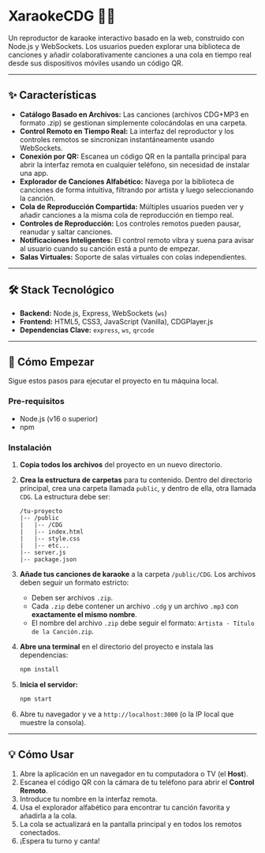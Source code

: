 # XaraokeCDG 🎤🎶

Un reproductor de karaoke interactivo basado en la web, construido con Node.js y WebSockets. Los usuarios pueden explorar una biblioteca de canciones y añadir colaborativamente canciones a una cola en tiempo real desde sus dispositivos móviles usando un código QR.

---
## ✨ Características

* **Catálogo Basado en Archivos:** Las canciones (archivos CDG+MP3 en formato .zip) se gestionan simplemente colocándolas en una carpeta.
* **Control Remoto en Tiempo Real:** La interfaz del reproductor y los controles remotos se sincronizan instantáneamente usando WebSockets.
* **Conexión por QR:** Escanea un código QR en la pantalla principal para abrir la interfaz remota en cualquier teléfono, sin necesidad de instalar una app.
* **Explorador de Canciones Alfabético:** Navega por la biblioteca de canciones de forma intuitiva, filtrando por artista y luego seleccionando la canción.
* **Cola de Reproducción Compartida:** Múltiples usuarios pueden ver y añadir canciones a la misma cola de reproducción en tiempo real.
* **Controles de Reproducción:** Los controles remotos pueden pausar, reanudar y saltar canciones.
* **Notificaciones Inteligentes:** El control remoto vibra y suena para avisar al usuario cuando su canción está a punto de empezar.
* **Salas Virtuales:** Soporte de salas virtuales con colas independientes.

---
## 🛠️ Stack Tecnológico

* **Backend:** Node.js, Express, WebSockets (`ws`)
* **Frontend:** HTML5, CSS3, JavaScript (Vanilla), CDGPlayer.js
* **Dependencias Clave:** `express`, `ws`, `qrcode`

---
## 🚀 Cómo Empezar

Sigue estos pasos para ejecutar el proyecto en tu máquina local.

### Pre-requisitos

* Node.js (v16 o superior)
* npm

### Instalación

1.  **Copia todos los archivos** del proyecto en un nuevo directorio.

2.  **Crea la estructura de carpetas** para tu contenido. Dentro del directorio principal, crea una carpeta llamada `public`, y dentro de ella, otra llamada `CDG`. La estructura debe ser:
    ```
    /tu-proyecto
    |-- /public
    |   |-- /CDG
    |   |-- index.html
    |   |-- style.css
    |   |-- etc...
    |-- server.js
    |-- package.json
    ```

3.  **Añade tus canciones de karaoke** a la carpeta `/public/CDG`. Los archivos deben seguir un formato estricto:
    * Deben ser archivos `.zip`.
    * Cada `.zip` debe contener un archivo `.cdg` y un archivo `.mp3` con **exactamente el mismo nombre**.
    * El nombre del archivo `.zip` debe seguir el formato: `Artista - Título de la Canción.zip`.

4.  **Abre una terminal** en el directorio del proyecto e instala las dependencias:
    ```bash
    npm install
    ```
5.  **Inicia el servidor:**
    ```bash
    npm start
    ```
6.  Abre tu navegador y ve a `http://localhost:3000` (o la IP local que muestre la consola).

---
## 💡 Cómo Usar

1.  Abre la aplicación en un navegador en tu computadora o TV (el **Host**).
2.  Escanea el código QR con la cámara de tu teléfono para abrir el **Control Remoto**.
3.  Introduce tu nombre en la interfaz remota.
4.  Usa el explorador alfabético para encontrar tu canción favorita y añadirla a la cola.
5.  La cola se actualizará en la pantalla principal y en todos los remotos conectados.
6.  ¡Espera tu turno y canta!